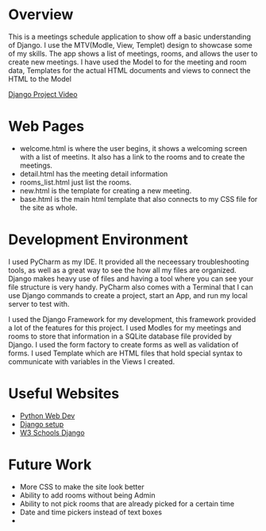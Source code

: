 # Overview

This is a meetings schedule application to show off a basic understanding of Django. I use the MTV(Modle, View, Templet)
design to showcase some of my skills. The app shows a list of meetings, rooms, and allows the user to create new meetings.
I have used the Model to for the meeting and room data, Templates for the actual HTML documents and views to connect the HTML to the Model

[Django Project Video](https://youtu.be/xHxjiwdY3PE)

# Web Pages

* welcome.html is where the user begins, it shows a welcoming screen with a list of meetins.
It also has a link to the rooms and to create the meetings.
* detail.html has the meeting detail information
* rooms_list.html just list the rooms.
* new.html is the template for creating a new meeting.
* base.html is the main html template that also connects to my CSS file for the site as whole.

# Development Environment

I used PyCharm as my IDE. It provided all the neceessary troubleshooting tools, as well as a great way to see
the how all my files are organized. Django makes heavy use of files and having a tool where you can see your file structure
is very handy. PyCharm also comes with a Terminal that I can use Django commands to create a project, start an App, and 
run my local server to test with. 

I used the Django Framework for my development, this framework provided a lot of the features for this project. I used 
Modles for my meetings and rooms to store that information in a SQLite database file provided by Django. I used the form
factory to create forms as well as validation of forms. I used Template which are HTML files that hold special syntax to
communicate with variables in the Views I created.

# Useful Websites

* [Python Web Dev](https://realpython.com/learning-paths/become-python-web-developer/)
* [Django setup](https://realpython.com/lessons/setting-up-your-django-app/)
* [W3 Schools Django](https://www.w3schools.com/django/index.php)

# Future Work

* More CSS to make the site look better
* Ability to add rooms without being Admin
* Ability to not pick rooms that are already picked for a certain time
* Date and time pickers instead of text boxes
* 